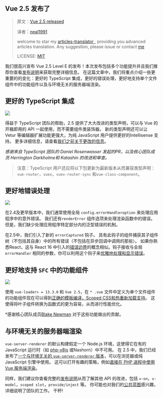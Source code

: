 ## Vue 2.5 发布了

> 原文：[Vue 2.5 released](https://medium.com/the-vue-point/vue-2-5-released-14bd65bf030b)
>
> 译者：[neal1991](https://github.com/neal1991)
>
> welcome to star my [articles-translator ](https://github.com/neal1991), providing you advanced articles translation. Any suggestion, please issue or contact [me](mailto:bing@stu.ecnu.edu.cn)
>
> LICENSE: [MIT](https://opensource.org/licenses/MIT)

我们很高兴宣布 Vue 2.5 Level E 的发布！本次发布包括多个功能提升并且我们推荐你查看[发布说明](https://github.com/vuejs/vue/releases/tag/v2.5.0)来获取完整详细信息。 在这篇文章中，我们将重点介绍一些更重要的的变化：更好的 TypeScript 集成，更好的错误处理，更好地支持单个文件组件中的功能组件以及与环境无关的服务器端渲染。

## 更好的 TypeScript 集成

![](https://cdn-images-1.medium.com/max/3200/1*vB-z-t961mJnd4a6re02Iw.png)

得益于 TypeScript 团队的帮助，2.5 提供了大大改进的类型声明，可以与 Vue 的开箱即用的 API 一起使用，而不需要组件类装饰器。 新的类型声明还可以让 Vetur 等编辑器扩展功能更强大，为纯 JavaScript 用户提供更好的Intellisense 支持。 更多详细信息，请查看[我们之前关于更改的信息](https://medium.com/the-vue-point/upcoming-typescript-changes-in-vue-2-5-e9bd7e2ecf08)。

*感谢来自 TypeScript 团队的 Daniel Rosenwasser 发起的PR，以及核心团队成员 Herrington Darkholme和 Katashin 的改进和审查。*

>  注意：TypeScript 用户还应将以下包更新为最新版本从而兼容类型声明：`vue-router`，`vuex`，`vuex-router-sync` 和`vue-class-component`。

## 更好地错误处理

![](https://cdn-images-1.medium.com/max/2000/1*ZHamhzmnoQcQTxCJE3cmvA.jpeg)

在2.4及更早版本中，我们通常使用全局 `config.errorHandleroption` 来处理应用程序中的意外错误。 我们还有`renderError` 组件选项来处理渲染函数中的错误。 但是，我们缺少处理应用程序特定部分内的泛型错误的机制。

在2.5中，我们引入了新的 `errorCaptured` 钩子。 具有此钩子的组件捕获其子组件树（不包括其自身）中的所有错误（不包括在异步回调中调用的那些）。 如果你熟悉React，这与 React 16 中引入的[错误边界](https://reactjs.org/blog/2017/07/26/error-handling-in-react-16.html#introducing-error-boundaries)的概念相似。钩子接收与全局 `errorHandler` 相同的参数，你可以利用这个钩子来[优雅地处理和显示错误](https://gist.github.com/yyx990803/9bdff05e5468a60ced06c29c39114c6b#error-handling-with-errorcaptured-hook)。

## 更好地支持 `SFC` 中的功能组件

![](https://cdn-images-1.medium.com/max/2828/1*jg9qGPkPadGBEa-KUPrMpA.png)

使用 `vue-loader> = 13.3.0` 和 `Vue 2.5`，在 `* .vue` 文件中定义为单个文件组件的功能组件现在可以得到[正确的模板编译，Scoped CSS和热重新加载支持](https://vue-loader.vuejs.org/en/features/functional.html)。 这使得将叶子组件转换为函数式的更为容易，从而进行性能优化。

*感谢核心团队成员[Blake Newman](https://github.com/blake-newman) 对于这些功能做出的贡献。

## 与环境无关的服务器端渲染

`vue-server-renderer` 的默认构建假定一个 Node.js 环境，这使得它在有的 JavaScript 运行时（如 [php-v8js](https://github.com/phpv8/v8js) 或Nashorn）中不可用。 在 2.5 中，我们已经发布了[一个与环境无关的 `vue-server-renderer` 版本](https://github.com/vuejs/vue/blob/dev/packages/vue-server-renderer/basic.j)，可以在浏览器或纯 JavaScript 引擎中使用。 这可以打开有趣的策略，例如[直接在 PHP 进程中使用 Vue 服务端渲染](https://gist.github.com/yyx990803/9bdff05e5468a60ced06c29c39114c6b#environment-agnostic-ssr)。

同样，我们建议你查看完整的[发布说明](https://github.com/vuejs/vue/releases/tag/v2.5.0)从而了解其他 API 的改进，包括 `v-on`，`v-model`，`scoped slot`，`provide/inject` 等。 你可能也对我们的[公共蓝图](https://github.com/vuejs/roadmap)感兴趣，详细说明了团队的工作。 干杯!